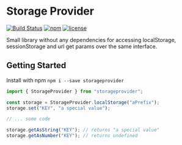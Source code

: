 # Storage Provider

[![Build Status](https://travis-ci.org/Grisu118/StorageProvider.svg?branch=master)](https://travis-ci.org/Grisu118/StorageProvider)
[![npm](https://img.shields.io/npm/v/storageprovider.svg)](https://www.npmjs.com/package/storageprovider)
[![license](https://img.shields.io/github/license/grisu118/storageprovider.svg)](LICENSE)

Small library without any dependencies for accessing localStorage, sessionStorage
and url get params over the same interface.

## Getting Started

Install with npm ``npm i --save storageprovider``


```typescript
import { StorageProvider } from "storageprovider";

const storage = StorageProvider.localStorage("aPrefix");
storage.set("KEY", "a special value");

// ... some code

storage.getAsString("KEY"); // returns "a special value"
storage.getAsNumber("KEY"); // returns undefined
```